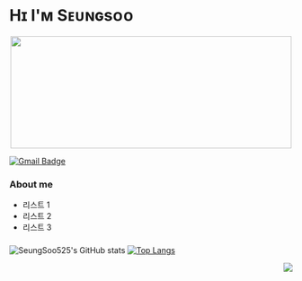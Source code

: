 # Hɪ I'ᴍ Sᴇᴜɴɢsᴏᴏ

<p align="center"><img src="https://cdn.discordapp.com/attachments/1052968210678423552/1065987022457688064/2afa1da2e65724b0.png"  width="500" height="200"></p>

[![Gmail Badge](https://img.shields.io/badge/Gmail-D14836?style=flat&logo=Gmail&logoColor=white)](mailto:shinseungsoo525@gmail.com)

### About me

* 리스트 1
* 리스트 2
* 리스트 3

### 

![SeungSoo525's GitHub stats](https://github-readme-stats.vercel.app/api?username=SeungSoo525&show_icons=true&theme=transparent)
[![Top Langs](https://github-readme-stats.vercel.app/api/top-langs/?username=SeungSoo525&layout=compact)](https://github.com/SeungSoo525/github-readme-stats)

<img align='right' src="http://mazassumnida.wtf/api/v2/generate_badge?boj=seungsoo525">
